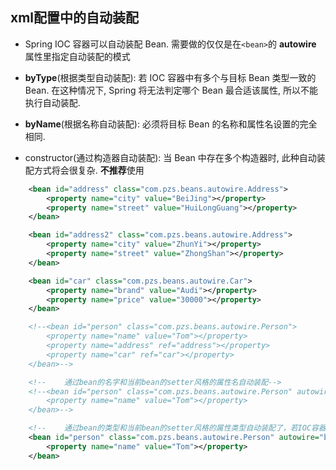 ## xml配置中的自动装配

- Spring IOC 容器可以自动装配 Bean. 需要做的仅仅是在```<bean>```的 **autowire** 属性里指定自动装配的模式

- **byType**(根据类型自动装配): 若 IOC 容器中有多个与目标 Bean 类型一致的 Bean. 在这种情况下, Spring 将无法判定哪个 Bean 最合适该属性, 所以不能执行自动装配.

- **byName**(根据名称自动装配): 必须将目标 Bean 的名称和属性名设置的完全相同.

- constructor(通过构造器自动装配): 当 Bean 中存在多个构造器时, 此种自动装配方式将会很复杂. **不推荐**使用

```xml
    <bean id="address" class="com.pzs.beans.autowire.Address">
        <property name="city" value="BeiJing"></property>
        <property name="street" value="HuiLongGuang"></property>
    </bean>

    <bean id="address2" class="com.pzs.beans.autowire.Address">
        <property name="city" value="ZhunYi"></property>
        <property name="street" value="ZhongShan"></property>
    </bean>

    <bean id="car" class="com.pzs.beans.autowire.Car">
        <property name="brand" value="Audi"></property>
        <property name="price" value="30000"></property>
    </bean>

    <!--<bean id="person" class="com.pzs.beans.autowire.Person">
        <property name="name" value="Tom"></property>
        <property name="address" ref="address"></property>
        <property name="car" ref="car"></property>
    </bean>-->

    <!--    通过bean的名字和当前bean的setter风格的属性名自动装配-->
    <!--<bean id="person" class="com.pzs.beans.autowire.Person" autowire="byName">
        <property name="name" value="Tom"></property>
    </bean>-->

    <!--    通过bean的类型和当前bean的setter风格的属性类型自动装配了，若IOC容器中右1个以上的类型匹配的bean，则抛异常-->
    <bean id="person" class="com.pzs.beans.autowire.Person" autowire="byType">
        <property name="name" value="Tom"></property>
    </bean>
```

